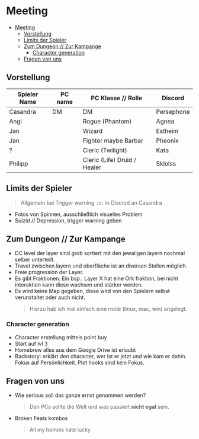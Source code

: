 # Meeting

- [Meeting](#meeting)
  - [Vorstellung](#vorstellung)
  - [Limits der Spieler](#limits-der-spieler)
  - [Zum Dungeon // Zur Kampange](#zum-dungeon--zur-kampange)
    - [Character generation](#character-generation)
  - [Fragen von uns](#fragen-von-uns)

## Vorstellung

Spieler Name | PC name | PC Klasse // Rolle | Discord |
-------- | ------- | -------- | ------- |
Casandra  | DM  | DM | Persephone|
Angi  |  | Rogue (Phantom) | Agnea |
Jan |  | Wizard | Estheim |
Jan | | Fighter maybe Barbar | Pheonix|
? | | Cleric (Twilight) | Kata |
Philipp | |Cleric (Life)  Druid / Healer | Sklolss|

## Limits der Spieler

> Allgemein bei Trigger warning ```:x:``` in Discrod an Casandra

- Fotos von Spinnen, ausschließlich visuelles Problem
- Suizid // Depression, trigger warning geben

## Zum Dungeon // Zur Kampange

- DC level der layer sind grob sortiert mit den jewaligen layern nochmal selber unterteilt.
- Travel zwischen layern und oberfläche ist an diversen Stellen möglich.
- Freie progression der Layer.
- Es gibt Fraktionen. Ein bsp.: Layer X hat eine Ork fraktion, bei nicht interaktion kann diese wachsen und stärker werden.
- Es wird keine Map gegeben, diese wird von den Spielern selbst verunstaltet oder auch nicht.
  > Hierzu hab ich mal einfach eine rnote (linux, mac, win) angelegt.

### Character generation

- Character erstellung mittels point buy
- Start auf lvl 3
- Homebrew alles aus dem Google Drive ist erlaubt
- Backstory: erklärt den character, wer ist er jetzt und wie kam er dahin. Fokus auf Persönlichkeit. Plot hooks sind kein Fokus.

## Fragen von uns

- Wie serious soll das ganze ernst genommen werden?
  > Den PCs sollte die Welt und was passiert **nicht egal** sein.
- Broken Feats kombos
  > All my homies hate lucky
